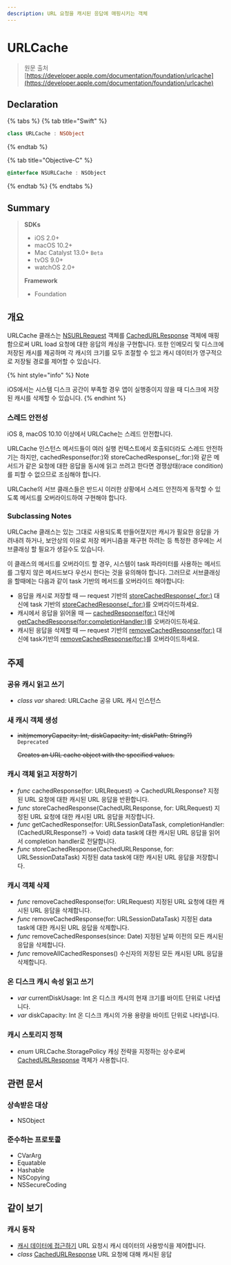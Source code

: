 ```yaml
---
description: URL 요청을 캐시된 응답에 매핑시키는 객체
---
```


# URLCache

> 원문 출처  
> [https://developer.apple.com/documentation/foundation/urlcache](https://developer.apple.com/documentation/foundation/urlcache)

## Declaration

{% tabs %}
{% tab title="Swift" %}
```swift
class URLCache : NSObject
```
{% endtab %}

{% tab title="Objective-C" %}
```objectivec
@interface NSURLCache : NSObject
```
{% endtab %}
{% endtabs %}

## Summary

> **SDKs**
>
> * iOS 2.0+
> * macOS 10.2+
> * Mac Catalyst 13.0+ `Beta`
> * tvOS 9.0+
> * watchOS 2.0+
>
> **Framework**
>
> * Foundation

## 개요

URLCache 클래스는 [NSURLRequest](../../../etc/not-found.md) 객체를 [CachedURLResponse](cachedurlresponse.md) 객체에 매핑함으로써 URL load 요청에 대한 응답의 캐싱을 구현합니다. 또한 인메모리 및 디스크에 저장된 캐시를 제공하며 각 캐시의 크기를 모두 조절할 수 있고 캐시 데이터가 영구적으로 저장될 경로를 제어할 수 있습니다.

{% hint style="info" %}
Note

iOS에서는 시스템 디스크 공간이 부족할 경우 앱이 실행중이지 않을 때 디스크에 저장된 캐시를 삭제할 수 있습니다.
{% endhint %}

### 스레드 안전성

iOS 8, macOS 10.10 이상에서 URLCache는 스레드 안전합니다.

URLCache 인스턴스 메서드들이 여러 실행 컨텍스트에서 호출되더라도 스레드 안전하기는 하지만, cachedResponse\(for:\)와 storeCachedResponse\(\_:for:\)와 같은 메서드가 같은 요청에 대한 응답을 동시에 읽고 쓰려고 한다면 경쟁상태\(race condition\)를 피할 수 없으므로 조심해야 합니다.

URLCache의 서브 클래스들은 반드시 이러한 상황에서 스레드 안전하게 동작할 수 있도록 메서드를 오버라이드하여 구현해야 합니다.

### Subclassing Notes

URLCache 클래스는 있는 그대로 사용되도록 만들어졌지만 캐시가 필요한 응답을 가려내려 하거나, 보안상의 이유로 저장 메커니즘을 재구현 하려는 등 특정한 경우에는 서브클래싱 할 필요가 생길수도 있습니다.

이 클래스의 메서드를 오버라이드 할 경우, 시스템이 task 파라미터를 사용하는 메서드를 그렇지 않은 메서드보다 우선시 한다는 것을 유의해야 합니다. 그러므로 서브클래싱을 할때에는 다음과 같이 task 기반의 메서드를 오버라이드 해야합니다:

* 응답을 캐시로 저장할 때 — request 기반의 [storeCachedResponse\(\_:for:\)](../../../etc/not-found.md) 대신에 task 기반의 [storeCachedResponse\(\_:for:\)](../../../etc/not-found.md)를 오버라이드하세요.
* 캐시에서 응답을 읽어올 때 — [cachedResponse\(for:\)](../../../etc/not-found.md) 대신에 [getCachedResponse\(for:completionHandler:\)](../../../etc/not-found.md)를 오버라이드하세요.
* 캐시된 응답을 삭제할 때 — request 기반의 [removeCachedResponse\(for:\)](../../../etc/not-found.md) 대신에 task기반의 [removeCachedResponse\(for:\)](../../../etc/not-found.md)를 오버라이드하세요.

## 주제

### 공유 캐시 읽고 쓰기

* _class_ _var_ shared: URLCache 공유 URL 캐시 인스턴스

### 새 캐시 객체 생성

* ~~init\(memoryCapacity: Int, diskCapacity: Int, diskPath: String?\)~~ `Deprecated`

  ~~Creates an URL cache object with the specified values.~~

### 캐시 객체 읽고 저장하기

* _func_ cachedResponse\(for: URLRequest\) -&gt; CachedURLResponse? 지정된 URL 요청에 대한 캐시된 URL 응답을 반환합니다.
* _func_ storeCachedResponse\(CachedURLResponse, for: URLRequest\) 지정된 URL 요청에 대한 캐시된 URL 응답을 저장합니다.
* _func_ getCachedResponse\(for: URLSessionDataTask, completionHandler: \(CachedURLResponse?\) -&gt; Void\) data task에 대한 캐시된 URL 응답을 읽어서 completion handler로 전달합니다.
* _func_ storeCachedResponse\(CachedURLResponse, for: URLSessionDataTask\) 지정된 data task에 대한 캐시된 URL 응답을 저장합니다.

### 캐시 객체 삭제

* _func_ removeCachedResponse\(for: URLRequest\) 지정된 URL 요청에 대한 캐시된 URL 응답을 삭제합니다.
* _func_ removeCachedResponse\(for: URLSessionDataTask\) 지정된 data task에 대한 캐시된 URL 응답을 삭제합니다.
* _func_ removeCachedResponses\(since: Date\) 지정된 날짜 이전의 모든 캐시된 응답을 삭제합니다.
* _func_ removeAllCachedResponses\(\) 수신자의 저장된 모든 캐시된 URL 응답을 삭제합니다.

### 온 디스크 캐시 속성 읽고 쓰기

* _var_ currentDiskUsage: Int 온 디스크 캐시의 현재 크기를 바이트 단위로 나타냅니다.
* _var_ diskCapacity: Int 온 디스크 캐시의 가용 용량을 바이트 단위로 나타냅니다.

### 캐시 스토리지 정책

* _enum_ URLCache.StoragePolicy 캐싱 전략을 지정하는 상수로써 [CachedURLResponse](cachedurlresponse.md) 객체가 사용합니다.

## 관련 문서

### 상속받은 대상

* NSObject

### 준수하는 프로토콜

* CVarArg
* Equatable
* Hashable
* NSCopying
* NSSecureCoding

## 같이 보기

### 캐시 동작

* [캐시 데이터에 접근하기](accessing-cached-data.md) URL 요청시 캐시 데이터의 사용방식을 제어합니다.
* _class_ [CachedURLResponse](cachedurlresponse.md) URL 요청에 대해 캐시된 응답

